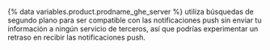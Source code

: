 {% data variables.product.prodname_ghe_server %} utiliza búsquedas de segundo plano para ser compatible con las notificaciones push sin enviar tu información a ningún servicio de terceros, así que podrías experimentar un retraso en recibir las notificaciones push.

